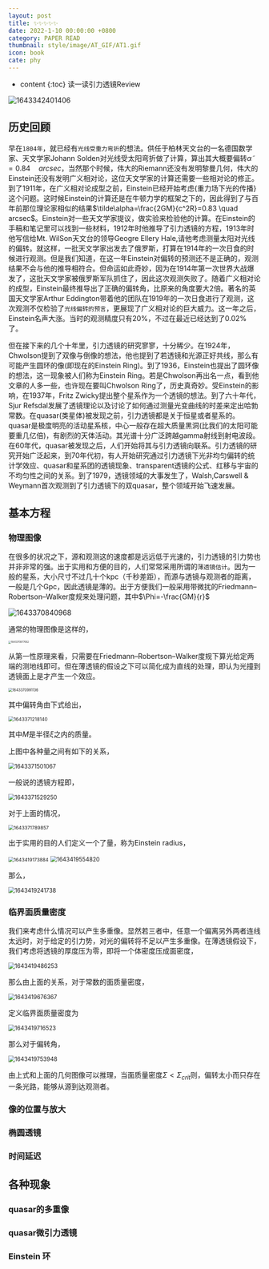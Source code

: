 ```yaml
---
layout: post
title: ✨✨✨✨✨
date: 2022-1-10 00:00:00 +0800
category: PAPER READ
thumbnail: style/image/AT_GIF/AT1.gif
icon: book
cate: phy
---
```

* content
{:toc}
读一读引力透镜Review

![1643342401406](style/image/ALL_MD_PIC/1643342401406.png)

<!-- <a style='font-family:WEBDINGS'> Z ¾ </a> -->

## 历史回顾
早在`1804年`，就已经有`光线受重力弯折`的想法。供任于柏林天文台的一名德国数学家、天文学家Johann Solden对光线受太阳弯折做了计算，算出其大概要偏转$\tilde\alpha=0.84  \quad arcsec$，当然那个时候，伟大的Riemann还没有发明黎曼几何，伟大的Einstein还没有发明广义相对论，这位天文学家的计算还需要一些相对论的修正。到了1911年，在广义相对论成型之前，Einstein已经开始考虑{重力场下光的传播}这个问题。这时候Einstein的计算还是在牛顿力学的框架之下的，因此得到了与百年前那位理论家相似的结果$\tilde\alpha=\frac{2GM}{c^2R}=0.83  \quad arcsec$。Einstein对一些天文学家提议，做实验来检验他的计算。在Einstein的手稿和笔记里可以找到一些材料，1912年时他推导了引力透镜的方程，1913年时他写信给Mt. WilSon天文台的领导Geogre Ellery Hale,请他考虑测量太阳对光线的偏转。就这样，一批天文学家出发去了俄罗斯，打算在1914年的一次日食的时候进行观测。但是我们知道，在这一年Einstein对偏转的预测还不是正确的，观测结果不会与他的推导相符合。但命运如此奇妙，因为在1914年第一次世界大战爆发了，这批天文学家被俄罗斯军队抓住了，因此这次观测失败了。随着广义相对论的成型，Einstein最终推导出了正确的偏转角，比原来的角度要大2倍。著名的英国天文学家Arthur Eddington带着他的团队在1919年的一次日食进行了观测，这次观测不仅检验了`光线偏转的预言`，更展现了广义相对论的巨大威力。这一年之后，Einstein名声大涨。当时的观测精度只有20%，不过在最近已经达到了0.02%了。

但在接下来的几个十年里，引力透镜的研究寥寥，十分稀少。在1924年，Chwolson提到了双像与倒像的想法，他也提到了若透镜和光源正好共线，那么有可能产生圆环的像(即现在的Einstein Ring)。到了1936，Einstein也提出了圆环像的想法，这一现象被人们称为Einstein Ring。若是Chwolson再出名一点，看到他文章的人多一些，也许现在要叫Chwolson Ring了，历史真奇妙。受Einstein的影响，在1937年，Fritz Zwicky提出整个星系作为一个透镜的想法。到了六十年代，Sjur Refsdal发展了透镜理论以及讨论了如何通过测量光变曲线的时差来定出哈勃常数。在quasar(类星体)被发现之前，引力透镜都是关于恒星或者星系的。quasar是极度明亮的活动星系核，中心一般存在超大质量黑洞(比我们的太阳可能要重几亿倍)，有剧烈的天体活动。其光谱十分广泛跨越gamma射线到射电波段。在60年代，quasar被发现之后，人们开始将其与引力透镜向联系。引力透镜的研究开始广泛起来，到70年代初，有人开始研究通过引力透镜下光非均匀偏转的统计学效应、quasar和星系团的透镜现象、transparent透镜的公式、红移与宇宙的不均匀性之间的关系。到了1979，透镜领域的大事发生了，Walsh,Carswell & Weymann首次观测到了引力透镜下的双quasar，整个领域开始飞速发展。

## 基本方程

### 物理图像

在很多的状况之下，源和观测这的速度都是远远低于光速的，引力透镜的引力势也并非非常的强。出于实用和方便的目的，人们常常采用所谓的`薄透镜估计`。因为一般的星系，大小尺寸不过几十个kpc（千秒差距），而源与透镜与观测者的距离，一般是几个Gpc，因此透镜是薄的。出于方便我们一般采用带微扰的Friedmann–Robertson–Walker度规来处理问题，其中$\Phi=-\frac{GM}{r}$

![1643370840968](style/image/ALL_MD_PIC/1643370840968.png)

通常的物理图像是这样的，

<img src="style/image/ALL_MD_PIC/1643370877062.png" alt="1643370877062" style="zoom: 33%;" />

从第一性原理来看，只需要在Friedmann–Robertson–Walker度规下算光给定两端的测地线即可。但在薄透镜的假设之下可以简化成为直线的处理，即认为光撞到透镜面上是才产生一个效应。

<img src="style/image/ALL_MD_PIC/1643370991136.png" alt="1643370991136" style="zoom: 50%;" />

其中偏转角由下式给出，

<img src="style/image/ALL_MD_PIC/1643371218140.png" alt="1643371218140" style="zoom: 67%;" />

其中$M$是半径$\xi$之内的质量。

上图中各种量之间有如下的关系，

<img src="style/image/ALL_MD_PIC/1643371501067.png" alt="1643371501067" style="zoom: 80%;" />

一般说的透镜方程即，

<img src="style/image/ALL_MD_PIC/1643371529250.png" alt="1643371529250" style="zoom:80%;" />

对于上面的情况，

<img src="style/image/ALL_MD_PIC/1643371789857.png" alt="1643371789857" style="zoom: 67%;" />

出于实用的目的人们定义一个了量，称为Einstein radius，

<img src="style/image/ALL_MD_PIC/1643419173884.png" alt="1643419173884" style="zoom: 67%;" />

<img src="style/image/ALL_MD_PIC/1643419554820.png" alt="1643419554820" style="zoom: 80%;" />

那么，

<img src="style/image/ALL_MD_PIC/1643419241738.png" alt="1643419241738" style="zoom:80%;" />



### 临界面质量密度

我们来考虑什么情况可以产生多重像。显然若三者中，任意一个偏离另外两者连线太远时，对于给定的引力势，对光的偏转将不足以产生多重像。在薄透镜假设下，我们考虑将透镜的厚度压为零，即将一个体密度压成面密度，

<img src="style/image/ALL_MD_PIC/1643419486253.png" alt="1643419486253" style="zoom:80%;" />

那么由上面的关系，对于常数的面质量密度，

<img src="style/image/ALL_MD_PIC/1643419676367.png" alt="1643419676367" style="zoom:80%;" />

定义临界面质量密度为

<img src="style/image/ALL_MD_PIC/1643419716523.png" alt="1643419716523" style="zoom:80%;" />

那么对于偏转角，

<img src="style/image/ALL_MD_PIC/1643419753948.png" alt="1643419753948" style="zoom:80%;" />

由上式和上面的几何图像可以推理，当面质量密度$\Sigma<\Sigma_{crit}$则，偏转太小而只存在一条光路，能够从源到达观测者。



### 像的位置与放大






### 椭圆透镜


### 时间延迟




## 各种现象

### quasar的多重像

### quasar微引力透镜







### Einstein 环





<script>
$(".post-content p img").css("filter","invert(1)");
</script>








